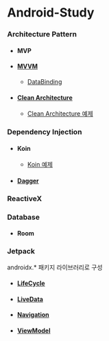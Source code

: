 # Android-Study

### Architecture Pattern

+ #### MVP

+ #### [MVVM](./architecture_Pattern/mvvm)

  + [DataBinding](./architecture_Pattern/mvvm/dataBinding)
  

+ #### [Clean Architecture](./architecture_Pattern/clean_architecture)

  + [Clean Architecture 예제](https://github.com/sanogueralorenzo/Android-Kotlin-Clean-Architecture)

### Dependency Injection

+ #### Koin

  + [Koin 예제](./dependency_Injection/koin/FindNewUsers-dev-koin)

+ #### [Dagger](./dependency_Injection/dagger)

### ReactiveX



### Database

+ #### Room



### Jetpack

androidx.* 패키지 라이브러리로 구성

+ #### [LifeCycle](./jetpack/Lifecycle)

+ #### [LiveData](.jetpack/LiveData)

+ #### [Navigation](./jetpack/JetpackNavigation)

+ #### [ViewModel](./jetpack/AAC_ViewModel)
